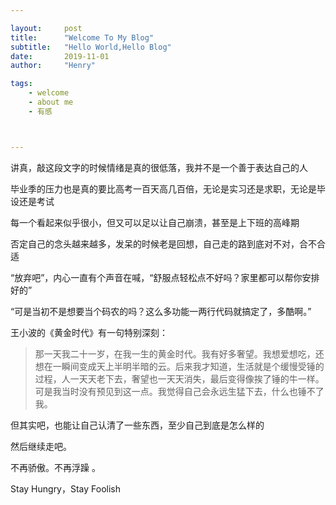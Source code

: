 ```yaml
---

layout:     post
title:      "Welcome To My Blog"
subtitle:   "Hello World,Hello Blog"
date:       2019-11-01
author:     "Henry"

tags:
    - welcome
	- about me
	- 有感



---
```




讲真，敲这段文字的时候情绪是真的很低落，我并不是一个善于表达自己的人

毕业季的压力也是真的要比高考一百天高几百倍，无论是实习还是求职，无论是毕设还是考试

每一个看起来似乎很小，但又可以足以让自己崩溃，甚至是上下班的高峰期<br>



否定自己的念头越来越多，发呆的时候老是回想，自己走的路到底对不对，合不合适<br>

“放弃吧”，内心一直有个声音在喊，“舒服点轻松点不好吗？家里都可以帮你安排好的”<br>

“可是当初不是想要当个码农的吗？这么多功能一两行代码就搞定了，多酷啊。”<br>





王小波的《黄金时代》有一句特别深刻：

> 那一天我二十一岁，在我一生的黄金时代。我有好多奢望。我想爱想吃，还想在一瞬间变成天上半明半暗的云。后来我才知道，生活就是个缓慢受锤的过程，人一天天老下去，奢望也一天天消失，最后变得像挨了锤的牛一样。
> 可是我当时没有预见到这一点。我觉得自己会永远生猛下去，什么也锤不了我。



但其实吧，也能让自己认清了一些东西，至少自己到底是怎么样的<br>

然后继续走吧。<br>

 不再骄傲。不再浮躁 。<br>

Stay Hungry，Stay Foolish

